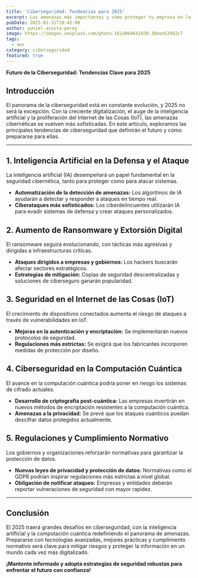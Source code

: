 ```yaml
---
title: 'Ciberseguridad: Tendencias para 2025'
excerpt: Las amenazas más importantes y cómo proteger tu empresa en la era digital.
pubDate: 2025-01-31T10:42:00
author: yuniel-acosta-perez
image: https://images.unsplash.com/photo-1614064641938-3bbee52942c7
tags:
  - aws
category: ciberseguridad
featured: true
---
```

**Futuro de la Ciberseguridad: Tendencias Clave para 2025**

## **Introducción**

El panorama de la ciberseguridad está en constante evolución, y 2025 no será la excepción. Con la creciente digitalización, el auge de la inteligencia artificial y la proliferación del Internet de las Cosas (IoT), las amenazas cibernéticas se vuelven más sofisticadas. En este artículo, exploramos las principales tendencias de ciberseguridad que definirán el futuro y cómo prepararse para ellas.

---

## **1. Inteligencia Artificial en la Defensa y el Ataque**

La inteligencia artificial (IA) desempeñará un papel fundamental en la seguridad cibernética, tanto para proteger como para atacar sistemas.

- **Automatización de la detección de amenazas:** Los algoritmos de IA ayudarán a detectar y responder a ataques en tiempo real.
- **Ciberataques más sofisticados:** Los ciberdelincuentes utilizarán IA para evadir sistemas de defensa y crear ataques personalizados.

## **2. Aumento de Ransomware y Extorsión Digital**

El ransomware seguirá evolucionando, con tácticas más agresivas y dirigidas a infraestructuras críticas.

- **Ataques dirigidos a empresas y gobiernos:** Los hackers buscarán afectar sectores estratégicos.
- **Estrategias de mitigación:** Copias de seguridad descentralizadas y soluciones de ciberseguro ganarán popularidad.

## **3. Seguridad en el Internet de las Cosas (IoT)**

El crecimiento de dispositivos conectados aumenta el riesgo de ataques a través de vulnerabilidades en IoT.

- **Mejoras en la autenticación y encriptación:** Se implementarán nuevos protocolos de seguridad.
- **Regulaciones más estrictas:** Se exigirá que los fabricantes incorporen medidas de protección por diseño.

## **4. Ciberseguridad en la Computación Cuántica**

El avance en la computación cuántica podría poner en riesgo los sistemas de cifrado actuales.

- **Desarrollo de criptografía post-cuántica:** Las empresas invertirán en nuevos métodos de encriptación resistentes a la computación cuántica.
- **Amenazas a la privacidad:** Se prevé que los ataques cuánticos puedan descifrar datos protegidos actualmente.

## **5. Regulaciones y Cumplimiento Normativo**

Los gobiernos y organizaciones reforzarán normativas para garantizar la protección de datos.

- **Nuevas leyes de privacidad y protección de datos:** Normativas como el GDPR podrían inspirar regulaciones más estrictas a nivel global.
- **Obligación de notificar ataques:** Empresas y entidades deberán reportar vulneraciones de seguridad con mayor rapidez.

---

## **Conclusión**

El 2025 traerá grandes desafíos en ciberseguridad, con la inteligencia artificial y la computación cuántica redefiniendo el panorama de amenazas. Prepararse con tecnologías avanzadas, mejores prácticas y cumplimiento normativo será clave para mitigar riesgos y proteger la información en un mundo cada vez más digitalizado.

**¡Mantente informado y adopta estrategias de seguridad robustas para enfrentar el futuro con confianza!**
